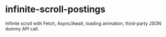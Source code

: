 # infinite-scroll-postings
Infinite scroll with Fetch, Async/Await, loading animation, third-party JSON dummy API call. 

